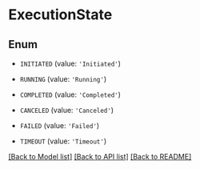 # ExecutionState


## Enum

* `INITIATED` (value: `'Initiated'`)

* `RUNNING` (value: `'Running'`)

* `COMPLETED` (value: `'Completed'`)

* `CANCELED` (value: `'Canceled'`)

* `FAILED` (value: `'Failed'`)

* `TIMEOUT` (value: `'Timeout'`)

[[Back to Model list]](../README.md#documentation-for-models) [[Back to API list]](../README.md#documentation-for-api-endpoints) [[Back to README]](../README.md)


